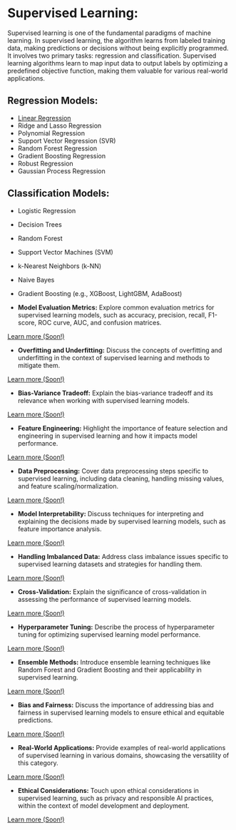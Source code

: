 # Supervised Learning:

Supervised learning is one of the fundamental paradigms of machine learning. In supervised learning, the algorithm learns from labeled training data, making predictions or decisions without being explicitly programmed. It involves two primary tasks: regression and classification. Supervised learning algorithms learn to map input data to output labels by optimizing a predefined objective function, making them valuable for various real-world applications.

## Regression Models:
- [Linear Regression](Linear-Regression/Linear-Regression-Introduction.md)
- Ridge and Lasso Regression
- Polynomial Regression
- Support Vector Regression (SVR)
- Random Forest Regression
- Gradient Boosting Regression
- Robust Regression
- Gaussian Process Regression

## Classification Models:
- Logistic Regression
- Decision Trees
- Random Forest
- Support Vector Machines (SVM)
- k-Nearest Neighbors (k-NN)
- Naive Bayes
- Gradient Boosting (e.g., XGBoost, LightGBM, AdaBoost)

- **Model Evaluation Metrics:** Explore common evaluation metrics for supervised learning models, such as accuracy, precision, recall, F1-score, ROC curve, AUC, and confusion matrices.

[Learn more (Soon!)]()

- **Overfitting and Underfitting:** Discuss the concepts of overfitting and underfitting in the context of supervised learning and methods to mitigate them.

[Learn more (Soon!)]()

- **Bias-Variance Tradeoff:** Explain the bias-variance tradeoff and its relevance when working with supervised learning models.

[Learn more (Soon!)]()

- **Feature Engineering:** Highlight the importance of feature selection and engineering in supervised learning and how it impacts model performance.

[Learn more (Soon!)]()

- **Data Preprocessing:** Cover data preprocessing steps specific to supervised learning, including data cleaning, handling missing values, and feature scaling/normalization.

[Learn more (Soon!)]()

- **Model Interpretability:** Discuss techniques for interpreting and explaining the decisions made by supervised learning models, such as feature importance analysis.

[Learn more (Soon!)]()

- **Handling Imbalanced Data:** Address class imbalance issues specific to supervised learning datasets and strategies for handling them.

[Learn more (Soon!)]()

- **Cross-Validation:** Explain the significance of cross-validation in assessing the performance of supervised learning models.

[Learn more (Soon!)]()

- **Hyperparameter Tuning:** Describe the process of hyperparameter tuning for optimizing supervised learning model performance.

[Learn more (Soon!)]()

- **Ensemble Methods:** Introduce ensemble learning techniques like Random Forest and Gradient Boosting and their applicability in supervised learning.

[Learn more (Soon!)]()

- **Bias and Fairness:** Discuss the importance of addressing bias and fairness in supervised learning models to ensure ethical and equitable predictions.

[Learn more (Soon!)]()

- **Real-World Applications:** Provide examples of real-world applications of supervised learning in various domains, showcasing the versatility of this category.

[Learn more (Soon!)]()

- **Ethical Considerations:** Touch upon ethical considerations in supervised learning, such as privacy and responsible AI practices, within the context of model development and deployment.

[Learn more (Soon!)]()
